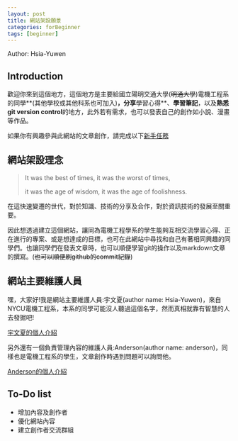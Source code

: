```yaml
---
layout: post
title: 網站架設願景
categories: forBeginner
tags: [beginner]
---
```


Author: Hsia-Yuwen

## Introduction

歡迎你來到這個地方，這個地方是主要給國立陽明交通大學(~~明通大學~~)電機工程系的同學**(其他學校或其他科系也可加入)**，分享**學習心得**、**學習筆記**，以及**熟悉git version control**的地方，此外若有需求，也可以發表自己的創作如小說、漫畫等作品。

如果你有興趣參與此網站的文章創作，請完成以下[新手任務](#)

## 網站架設理念

> It was the best of times, it was the worst of times, 
>
> it was the age of wisdom, it was the age of foolishness.

在這快速變遷的世代，對於知識、技術的分享及合作，對於資訊技術的發展至關重要。

因此想透過建立這個網站，讓同為電機工程學系的學生能夠互相交流學習心得、正在進行的專案、或是想達成的目標，也可在此網站中尋找和自己有著相同興趣的同學們。也讓同學們在發表文章時，也可以順便學習git的操作以及markdown文章的撰寫。(~~也可以順便刷github的commit紀錄~~)

## 網站主要維護人員

嘿，大家好!我是網站主要維護人員:宇文夏(author name: Hsia-Yuwen)，來自NYCU電機工程系，本系的同學可能沒人聽過這個名字，然而真相就靠有智慧的人去發掘吧!

[宇文夏的個人介紹](#)

另外還有一個負責管理內容的維護人員:Anderson(author name: anderson)，同樣也是電機工程系的學生，文章創作時遇到問題可以詢問他。

[Anderson的個人介紹](#)

## To-Do list

- 增加內容及創作者
- 優化網站內容
- 建立創作者交流群組